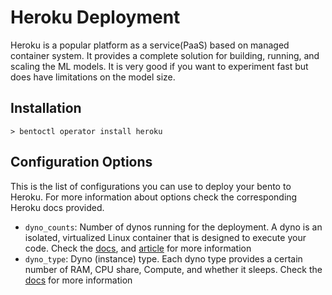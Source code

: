# Heroku Deployment
Heroku is a popular platform as a service(PaaS) based on managed container system. It provides a complete solution for building, running, and scaling the ML models. It is very good if you want to experiment fast but does have limitations on the model size.

## Installation
```
> bentoctl operator install heroku
```

## Configuration Options
This is the list of configurations you can use to deploy your bento to Heroku. For more information about options check the corresponding Heroku docs provided.

- `dyno_counts`: Number of dynos running for the deployment. A dyno is an isolated, virtualized Linux container that is designed to execute your code. Check the [docs](https://devcenter.heroku.com/articles/dyno-types#default-scaling-limits), and [article](https://www.heroku.com/dynos) for more information
- `dyno_type`: Dyno (instance) type. Each dyno type provides a certain number of RAM, CPU share, Compute, and whether it sleeps. Check the [docs](https://devcenter.heroku.com/articles/dyno-types) for more information
